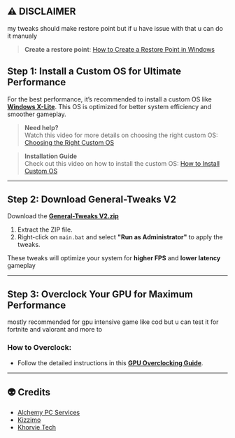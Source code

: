## ⚠️ **DISCLAIMER**

my tweaks should make restore point but if u have issue with that u can do it manualy

> **Create a restore point**: [How to Create a Restore Point in Windows](https://support.microsoft.com/en-us/help/4027372/windows-create-a-restore-point)

## **Step 1: Install a Custom OS for Ultimate Performance**

For the best performance, it’s recommended to install a custom OS like **[Windows X-Lite](https://windowsxlite.com/)**. This OS is optimized for better system efficiency and smoother gameplay.

> **Need help?**  
Watch this video for more details on choosing the right custom OS: [Choosing the Right Custom OS](https://www.youtube.com/watch?v=JRvlf8FAzfg&t=429s)

> **Installation Guide**  
Check out this video on how to install the custom OS: [How to Install Custom OS](https://www.youtube.com/watch?v=v_Z2OBf0yVs)

---

## **Step 2: Download General-Tweaks V2**  

Download the **[General-Tweaks V2.zip](https://github.com/bdgrix/genral-tweaks/releases/download/v2.0.0/genral-tweaks.V2.zip)**

1. Extract the ZIP file.
2. Right-click on `main.bat` and select **"Run as Administrator"** to apply the tweaks.
   
These tweaks will optimize your system for **higher FPS** and **lower latency** gameplay 


---

##  **Step 3: Overclock Your GPU for Maximum Performance**
mostly recommended for gpu intensive game like cod but u can test it for fortnite and valorant and more to 

### How to Overclock:
- Follow the detailed instructions in this **[GPU Overclocking Guide](https://github.com/bdgrix/gpu-oc/tree/main)**.


---






## 👽 **Credits**

- [Alchemy PC Services](https://discord.gg/8eDjJgBf)
- [Kizzimo](https://discord.gg/srDunT5u)
- [Khorvie Tech](https://discord.gg/UAzj9Rgg)

